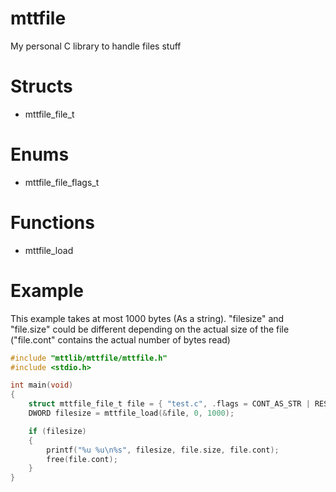 # mttfile
My personal C library to handle files stuff

# Structs
- mttfile_file_t

# Enums
- mttfile_file_flags_t

# Functions
- mttfile_load

# Example
This example takes at most 1000 bytes (As a string). "filesize" and "file.size" could be different depending on the actual size of the file ("file.cont" contains the actual number of bytes read)
```c
#include "mttlib/mttfile/mttfile.h"
#include <stdio.h>

int main(void)
{
	struct mttfile_file_t file = { "test.c", .flags = CONT_AS_STR | RESIZE_CONT };
	DWORD filesize = mttfile_load(&file, 0, 1000);

	if (filesize)
	{
		printf("%u %u\n%s", filesize, file.size, file.cont);
		free(file.cont);
	}
}
```
